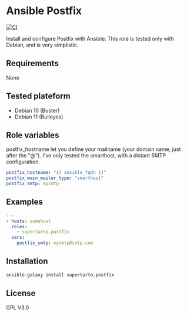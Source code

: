 # Ansible Postfix
[![CI](https://github.com/supertarto/ansible-postfix/workflows/CI/badge.svg?event=push)](https://github.com/supertarto/ansible-postfix/actions?query=workflow%3ACI)

Install and configure Postfix with Ansible. This role is tested only with Debian, and is very simplistic.

## Requirements
None

## Tested plateform
* Debian 10 (Buster)
* Debian 11 (Bulleyes)

## Role variables
postfix_hostname let you define your mailname (your domain name, just after the "@"). I've only tested the smarthost, with a distant SMTP configuration.

```yml
postfix_hostname: "{{ ansible_fqdn }}"
postfix_main_mailer_type: "smarthost"
postfix_smtp: mysmtp
```

## Examples

```yml
---
- hosts: somehost
  roles:
    - supertarto.postfix
  vars:
    postfix_smtp: mysmtp@smtp.com

```

## Installation

```bash
ansible-galaxy install supertarto.postfix
```

## License
GPL V3.0
